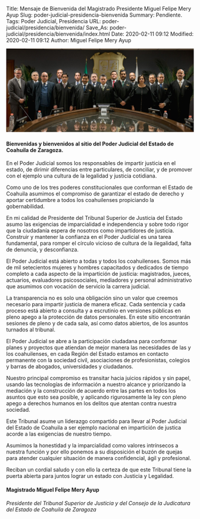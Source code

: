 Title: Mensaje de Bienvenida del Magistrado Presidente Miguel Felipe Mery Ayup
Slug: poder-judicial-presidencia-bienvenida
Summary: Pendiente.
Tags: Poder Judicial, Presidencia
URL: poder-judicial/presidencia/bienvenida/
Save_As: poder-judicial/presidencia/bienvenida/index.html
Date: 2020-02-11 09:12
Modified: 2020-02-11 09:12
Author: Miguel Felipe Mery Ayup


<img class="img-fluid" src="poder-judicial.jpg" alt="Poder Judicial">

#### Bienvenidas y bienvenidos al sitio del Poder Judicial del Estado de Coahuila de Zaragoza.

En el Poder Judicial somos los responsables de impartir justicia en el estado, de dirimir diferencias entre particulares, de conciliar, y de promover con el ejemplo una cultura de la legalidad y justicia cotidiana.

Como uno de los tres poderes constitucionales que conforman el Estado de Coahuila asumimos el compromiso de garantizar el estado de derecho y aportar certidumbre a todos los coahuilenses propiciando la gobernabilidad.

En mi calidad de Presidente del Tribunal Superior de Justicia del Estado asumo las exigencias de imparcialidad e independencia y sobre todo rigor que la ciudadanía espera de nosotros como impartidores de justicia. Construir y mantener la confianza en el Poder Judicial es una tarea fundamental, para romper el círculo vicioso de cultura de la ilegalidad, falta de denuncia, y desconfianza.

El Poder Judicial está abierto a todas y todos los coahuilenses. Somos más de mil setecientos mujeres y hombres capacitados y dedicados de tiempo completo a cada aspecto de la impartición de justicia: magistrados, jueces, actuarios, evaluadores psicosociales, mediadores y personal administrativo que asumimos con vocación de servicio la carrera judicial.

La transparencia no es solo una obligación sino un valor que creemos necesario para impartir justicia de manera eficaz. Cada sentencia y cada proceso está abierto a consulta y a escrutinio en versiones públicas en pleno apego a la protección de datos personales. En este sitio encontrarán sesiones de pleno y de cada sala, así como datos abiertos, de los asuntos turnados al tribunal.

El Poder Judicial se abre a la participación ciudadana para conformar planes y proyectos que atiendan de mejor manera las necesidades de las y los coahuilenses, en cada Región del Estado estamos en contacto permanente con la sociedad civil, asociaciones de profesionistas, colegios y barras de abogados, universidades y ciudadanos.

Nuestro principal compromiso es transitar hacia juicios rápidos y sin papel, usando las tecnologías de información a nuestro alcance y priorizando la mediación y la construcción de acuerdo entre las partes en todos los asuntos que esto sea posible, y aplicando rigurosamente la ley con pleno apego a derechos humanos en los delitos que atentan contra nuestra sociedad.

Este Tribunal asume un liderazgo compartido para llevar al Poder Judicial del Estado de Coahuila a ser ejemplo nacional en impartición de justica acorde a las exigencias de nuestro tiempo.

Asumimos la honestidad y la imparcialidad como valores intrínsecos a nuestra función y por ello ponemos a su disposición el buzón de quejas para atender cualquier situación de manera confidencial, ágil y profesional.

Reciban un cordial saludo y con ello la certeza de que este Tribunal tiene la puerta abierta para juntos lograr un estado con Justicia y Legalidad.

<h4 class="text-center">Magistrado Miguel Felipe Mery Ayup</h4>
<h6 class="text-center">Presidente del Tribunal Superior de Justicia y del Consejo de la Judicatura del Estado de Coahuila de Zaragoza</h6>

